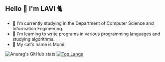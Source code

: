 ## Hello 👋 I'm LAVI :cat2:

- :seedling: I'm currently studying in the Department of Computer Science and Information Engineering.
- :croissant: I'm learning to write programs in various programming languages and studying algorithms.
- :paw_prints: My cat's name is Momi.

![Anurag's GitHub stats](https://github-readme-stats.vercel.app/api?username=LAVI724&show_icons=true&theme=radical)
[![Top Langs](https://github-readme-stats.vercel.app/api/top-langs/?username=LAVI724&layout=compact&show_icons=true&theme=radical)](https://github.com/anuraghazra/github-readme-stats)
